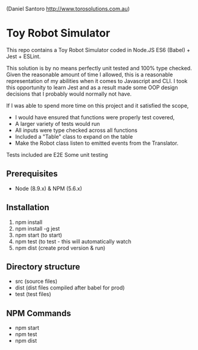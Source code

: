 (Daniel Santoro http://www.torosolutions.com.au)

# Toy Robot Simulator

This repo contains a Toy Robot Simulator coded in Node.JS ES6 (Babel) + Jest + ESLint.

This solution is by no means perfectly unit tested and 100% type checked. Given the reasonable amount of time I allowed, this is a reasonable representation of my abilities when it comes to Javascript and CLI. I took this opportunity to learn Jest and as a result made some OOP design decisions that I probably would normally not have.

If I was able to spend more time on this project and it satisfied the scope,
 - I would have ensured that functions were properly test covered, 
 - A larger variety of tests would run
 - All inputs were type checked across all functions 
 - Included a "Table" class to expand on the table
 - Make the Robot class listen to emitted events from the Translator. 

Tests included are 
E2E 
Some unit testing

## Prerequisites
 - Node (8.9.x) & NPM (5.6.x)

## Installation
 1. npm install
 2. npm install -g jest
 3. npm start (to start)
 4. npm test (to test - this will automatically watch
 5. npm dist (create prod version & run)

## Directory structure

 - src (source files)
 - dist (dist files compiled after babel for prod)
 - test (test files)

## NPM Commands

 - npm start
 - npm test
 - npm dist

